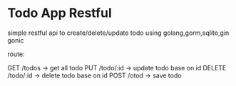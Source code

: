 # Todo App Restful

simple restful api to create/delete/update todo using golang,gorm,sqlite,gin gonic

route:

GET /todos -> get all todo
PUT /todo/:id -> update todo base on id
DELETE /todo/:id -> delete todo base on id
POST /otod -> save todo

